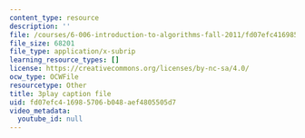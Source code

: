 ```yaml
---
content_type: resource
description: ''
file: /courses/6-006-introduction-to-algorithms-fall-2011/fd07efc416985706b048aef4805505d7_tp4_UXaVyx8.vtt
file_size: 68201
file_type: application/x-subrip
learning_resource_types: []
license: https://creativecommons.org/licenses/by-nc-sa/4.0/
ocw_type: OCWFile
resourcetype: Other
title: 3play caption file
uid: fd07efc4-1698-5706-b048-aef4805505d7
video_metadata:
  youtube_id: null
---
```

